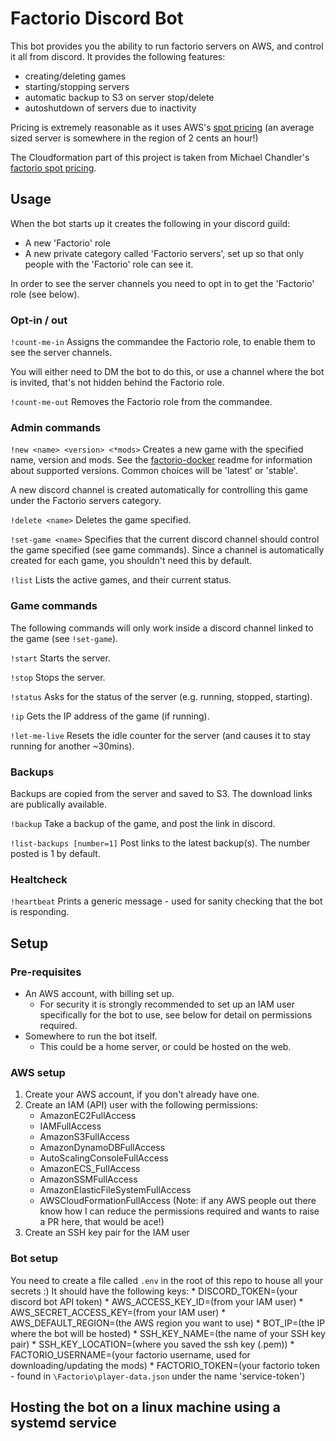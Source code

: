 # Factorio Discord Bot

This bot provides you the ability to run factorio servers on AWS, and control it all from discord. It provides the following features:
- creating/deleting games
- starting/stopping servers
- automatic backup to S3 on server stop/delete
- autoshutdown of servers due to inactivity

Pricing is extremely reasonable as it uses AWS's [spot pricing](https://aws.amazon.com/ec2/spot/pricing/) (an average sized server is somewhere in the region of 2 cents an hour!)

The Cloudformation part of this project is taken from Michael Chandler's [factorio spot pricing](https://github.com/m-chandler/factorio-spot-pricing).


## Usage

When the bot starts up it creates the following in your discord guild:
- A new 'Factorio' role
- A new private category called 'Factorio servers', set up so that only people with the 'Factorio' role can see it.

In order to see the server channels you need to opt in to get the 'Factorio' role (see below).

### Opt-in / out
`!count-me-in`
Assigns the commandee the Factorio role, to enable them to see the server channels.

You will either need to DM the bot to do this, or use a channel where the bot is invited, that's not hidden behind the Factorio role.

`!count-me-out`
Removes the Factorio role from the commandee.


### Admin commands
`!new <name> <version> <*mods>`
Creates a new game with the specified name, version and mods. See the [factorio-docker](https://github.com/factoriotools/factorio-docker) readme for information about supported versions. Common choices will be 'latest' or 'stable'.

A new discord channel is created automatically for controlling this game under the Factorio servers category.

`!delete <name>`
Deletes the game specified.

`!set-game <name>`
Specifies that the current discord channel should control the game specified (see game commands). Since a channel is automatically created for each game, you shouldn't need this by default.

`!list`
Lists the active games, and their current status.

### Game commands
The following commands will only work inside a discord channel linked to the game (see `!set-game`).

`!start`
Starts the server.

`!stop`
Stops the server.

`!status`
Asks for the status of the server (e.g. running, stopped, starting).

`!ip`
Gets the IP address of the game (if running).

`!let-me-live`
Resets the idle counter for the server (and causes it to stay running for another ~30mins).

### Backups
Backups are copied from the server and saved to S3. The download links are publically available.

`!backup`
Take a backup of the game, and post the link in discord.

`!list-backups [number=1]`
Post links to the latest backup(s). The number posted is 1 by default.

### Healtcheck
`!heartbeat`
Prints a generic message - used for sanity checking that the bot is responding.

## Setup

### Pre-requisites

* An AWS account, with billing set up.
  - For security it is strongly recommended to set up an IAM user specifically for the bot to use, see below for detail on permissions required.
* Somewhere to run the bot itself.
  - This could be a home server, or could be hosted on the web.

### AWS setup

1. Create your AWS account, if you don't already have one.
2. Create an IAM (API) user with the following permissions:
    * AmazonEC2FullAccess
    * IAMFullAccess
    * AmazonS3FullAccess
    * AmazonDynamoDBFullAccess
    * AutoScalingConsoleFullAccess
    * AmazonECS_FullAccess
    * AmazonSSMFullAccess
    * AmazonElasticFileSystemFullAccess
    * AWSCloudFormationFullAccess
(Note: if any AWS people out there know how I can reduce the permissions required and wants to raise a PR here, that would be ace!)
3. Create an SSH key pair for the IAM user

### Bot setup
You need to create a file called `.env` in the root of this repo to house all your secrets :) It should have the following keys:
    * DISCORD_TOKEN=(your discord bot API token)
    * AWS_ACCESS_KEY_ID=(from your IAM user)
    * AWS_SECRET_ACCESS_KEY=(from your IAM user)
    * AWS_DEFAULT_REGION=(the AWS region you want to use)
    * BOT_IP=(the IP where the bot will be hosted)
    * SSH_KEY_NAME=(the name of your SSH key pair)
    * SSH_KEY_LOCATION=(where you saved the ssh key (.pem))
    * FACTORIO_USERNAME=(your factorio username, used for downloading/updating the mods)
    * FACTORIO_TOKEN=(your factorio token - found in `\Factorio\player-data.json` under the name 'service-token')

## Hosting the bot on a linux machine using a systemd service
